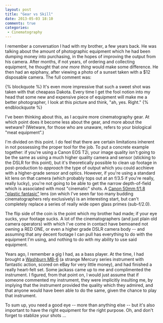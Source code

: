 ```yaml
---
layout: post
title: "Gear vs Skill"
date: 2013-05-03 18:10
comments: true
categories: 
 - Cinematography
---
```


I remember a conversation I had with my brother, a few years back. He was
talking about the amount of photographic equipment which he had been dumping
money into purchasing, in the hopes of improving the output from his camera.
After months, if not years, of ordering and collecting equipment, he thought
that *one more thing* would make some difference. He then had an epiphany,
after viewing a photo of a sunset taken with a $12 disposable camera. The
full comment was:

{% blockquote %}
It's even more impressive that such a sweet shot was taken with that cheapass Dakota. Every time I get the fool notion into my head that some new and expensive piece of equipment will make me a better photographer, I look at this picture and think, "ah, yes. Right."
{% endblockquote %}

I've been thinking about this, as I acquire more cinematography gear. At
which point does it become less about the gear, and more about the wetware?
(Wetware, for those who are unaware, refers to your biological "meat
equipment".)

I'm divided on this point. I do feel that there are certain limitations
inherent in not possessing the proper tool for the job. To put a concrete
example together: if you're using a Canon EOS T2i, your image quality isn't
going to be the same as using a much higher quality camera and sensor
(sticking to the DSLR for this point), but it's theoretically possible to
clean up footage in post-production to *approach* the type of output which
you could acchieve with a higher-grade sensor and optics. However, if you're
using a standard kit lens on that camera (which probably tops out at an f/3.5
if you're really, really lucky), you're not going to be able to get the
narrow depth-of-field which is associated with most "cinematic" shots. A
[Canon 50mm f/1.8 "plastic fantasic"][2] lens (on which I've seen far too many
budding cinematographers rely exclusively) is an interesting start, but can't
completely replace a series of really wide open glass primes (sub-f/2.0).

 [2]: http://www.usa.canon.com/cusa/consumer/products/cameras/ef_lens_lineup/ef_50mm_f_1_8_ii

The flip side of the coin is the point which my brother had made; if your
eye sucks, your footage sucks. A lot of the cinematographers (and just plain
old camera operators) with which I've come in contact have bemoaned not
owning a RED ONE, or even a higher grade DSLR camera body -- and assuming
that any decent footage I can pull has everything to do with the equipment
I'm using, and nothing to do with my ability to use said equipment.

Years ago, I remember a gig I had, as a bass player. At the time, I had
brought a [Washburn MB-6][3] (a strange Mercury series instrument with
fantastic action, scored on eBay for very little money), and had finished
a really heart-felt set. Some jackass came up to me and complimented the
instrument.  I figured, from that point on, I would just assume that if
someone commented my instrument, they were implicitly insulting me, by
implying that the instrument provided the quality which they admired, and
that anyone would have been able to do the same, given the chance to play
that instrument.

 [3]: http://www.vintagewashburn.com/Bass/Mercurybass.html

To sum up, you need a good eye -- more than anything else -- but it's also
important to have the right equipment for the right purpose. Oh, and don't
forget to stablize your shots ...

